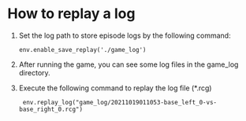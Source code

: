 # How to replay a log

1. Set the log path to store episode logs by the following command:

   `env.enable_save_replay('./game_log')`

2. After running the game, you can see some log files in the game_log directory.

3. Execute the following command to replay the log file (*.rcg)

   ` env.replay_log("game_log/20211019011053-base_left_0-vs-base_right_0.rcg")`